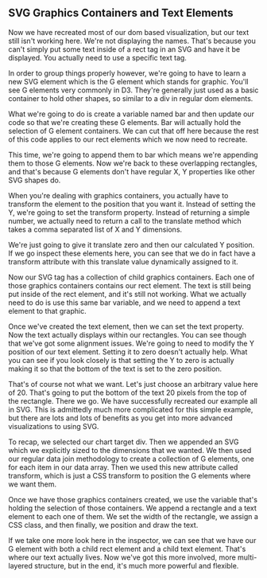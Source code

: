 ## SVG Graphics Containers and Text Elements

Now we have recreated most of our dom based visualization, but our text still isn't working here. We're not displaying the names. That's because you can't simply put some text inside of a rect tag in an SVG and have it be displayed. You actually need to use a specific text tag.

In order to group things properly however, we're going to have to learn a new SVG element which is the G element which stands for graphic. You'll see G elements very commonly in D3. They're generally just used as a basic container to hold other shapes, so similar to a div in regular dom elements.

What we're going to do is create a variable named bar and then update our code so that we're creating these G elements. Bar will actually hold the selection of G element containers. We can cut that off here because the rest of this code applies to our rect elements which we now need to recreate.

This time, we're going to append them to bar which means we're appending them to those G elements. Now we're back to these overlapping rectangles, and that's because G elements don't have regular X, Y properties like other SVG shapes do.

When you're dealing with graphics containers, you actually have to transform the element to the position that you want it. Instead of setting the Y, we're going to set the transform property. Instead of returning a simple number, we actually need to return a call to the translate method which takes a comma separated list of X and Y dimensions.

We're just going to give it translate zero and then our calculated Y position. If we go inspect these elements here, you can see that we do in fact have a transform attribute with this translate value dynamically assigned to it.

Now our SVG tag has a collection of child graphics containers. Each one of those graphics containers contains our rect element. The text is still being put inside of the rect element, and it's still not working. What we actually need to do is use this same bar variable, and we need to append a text element to that graphic.

Once we've created the text element, then we can set the text property. Now the text actually displays within our rectangles. You can see though that we've got some alignment issues. We're going to need to modify the Y position of our text element. Setting it to zero doesn't actually help. What you can see if you look closely is that setting the Y to zero is actually making it so that the bottom of the text is set to the zero position.

That's of course not what we want. Let's just choose an arbitrary value here of 20. That's going to put the bottom of the text 20 pixels from the top of the rectangle. There we go. We have successfully recreated our example all in SVG. This is admittedly much more complicated for this simple example, but there are lots and lots of benefits as you get into more advanced visualizations to using SVG.

To recap, we selected our chart target div. Then we appended an SVG which we explicitly sized to the dimensions that we wanted. We then used our regular data join methodology to create a collection of G elements, one for each item in our data array. Then we used this new attribute called transform, which is just a CSS transform to position the G elements where we want them.

Once we have those graphics containers created, we use the variable that's holding the selection of those containers. We append a rectangle and a text element to each one of them. We set the width of the rectangle, we assign a CSS class, and then finally, we position and draw the text.

If we take one more look here in the inspector, we can see that we have our G element with both a child rect element and a child text element. That's where our text actually lives. Now we've got this more involved, more multi-layered structure, but in the end, it's much more powerful and flexible.

